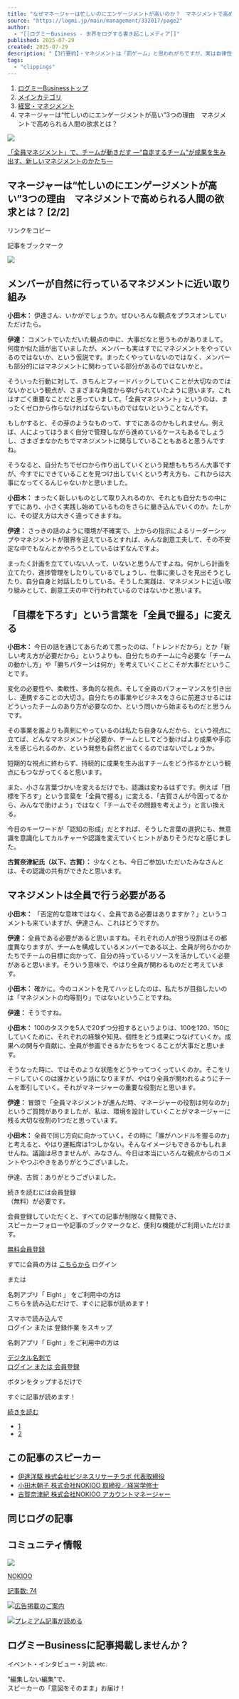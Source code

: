 ```yaml
---
title: "なぜマネージャーは忙しいのにエンゲージメントが高いのか？　マネジメントで高める3つの基本欲求"
source: "https://logmi.jp/main/management/332017/page2"
author:
  - "[[ログミーBusiness - 世界をログする書き起こしメディア]]"
published: 2025-07-29
created: 2025-07-29
description: "【3行要約】・マネジメントは「罰ゲーム」と思われがちですが、実は自律性・有能感・関係性という人間の基本的欲求を満たす仕事として、エンゲージメントを高める効果があります。・伊達氏の実証分析によれば、マネジャーは自分で決められる範囲が広く、チー..."
tags:
  - "clippings"
---
```

1. [ログミーBusinessトップ](https://logmi.jp/)
2. [メインカテゴリ](https://logmi.jp/main)
3. [経営・マネジメント](https://logmi.jp/main/management)
4. マネージャーは“忙しいのにエンゲージメントが高い”3つの理由　マネジメントで高められる人間の欲求とは？

[![](https://images.logmi.jp/media/events/13133/images/icon_image_25f967bfef844d6cf753e145cd4bdf237ff564ab.jpg)](https://logmi.jp/events/detail/13133)

[「全員マネジメント」で、チームが動きだす ―“自走するチーム”が成果を生み出す、新しいマネジメントのかたち―](https://logmi.jp/events/detail/13133)

## マネージャーは“忙しいのにエンゲージメントが高い”3つの理由　マネジメントで高められる人間の欲求とは？ \[2/2\]

リンクをコピー

記事をブックマーク

![](https://images.logmi.jp/media/article/332017/images/main_image_81c19b7bdbb6fd013e9842c92cd4109585295a72.jpg?w=850)

## メンバーが自然に行っているマネジメントに近い取り組み

**小田木：** 伊達さん、いかがでしょうか。ぜひいろんな観点をプラスオンしていただけたら。  
  
**伊達：** コメントでいただいた観点の中に、大事だなと思うものがありまして。何度か似た話が出ていましたが、メンバーも実はすでにマネジメントをやっているのではないか、という仮説です。まったくやっていないのではなく、メンバーも部分的にはマネジメントに関わっている部分があるのではないかと。  
  
そういった行動に対して、きちんとフィードバックしていくことが大切なのではないかという観点が、さまざまな角度から挙げられていたように思います。これはすごく重要なことだと思っていまして。「全員マネジメント」というのは、まったくゼロから作らなければならないものではないということなんです。  
  
もしかすると、その芽のようなものって、すでにあるのかもしれません。例えば、人によってはうまく自分で管理しながら進めているケースもあるでしょうし、さまざまなかたちでマネジメントに関与していることもあると思うんですね。  
  
そうなると、自分たちでゼロから作り出していくという発想ももちろん大事ですが、今すでにできていることを見つけ出していくという考え方も、これからは大事になってくるんじゃないかと思いました。  
  
**小田木：** まったく新しいものとして取り入れるのか、それとも自分たちの中にすでにあり、小さく実践し始めているものをさらに磨き込んでいくのか。たしかに、その捉え方は大きく違ってきますね。  
  
**伊達：** さっきの話のように環境が不確実で、上からの指示によるリーダーシップやマネジメントが限界を迎えているとすれば、みんな創意工夫して、その不安定な中でもなんとかやろうとしているはずなんですよ。  
  
まったく計画を立てていない人って、いないと思うんですよね。何かしら計画を立てたり、進捗管理をしたりしているでしょうし、仕事に楽しさを見出そうとしたり、自分自身と対話したりしている。そうした実践は、マネジメントに近い取り組みとして、創意工夫の中で行われているのではないかと思います。  

## 「目標を下ろす」という言葉を「全員で握る」に変える

**小田木：** 今日の話を通じてあらためて思ったのは、「トレンドだから」とか「新しい考え方が必要だから」というよりも、自分たちのチームに今必要な「チームの動かし方」や「勝ちパターンは何か」を考えていくことこそが大事だということです。  
  
変化の必要性や、柔軟性、多角的な視点、そして全員のパフォーマンスを引き出し、連携することの大切さ。自分たちの事業やビジネスをさらに前進させるにはどういったチームのあり方が必要なのか、という問いから始まるものだと思うんです。  
  
その事業を誰よりも真剣にやっているのは私たち自身なんだから、という視点に立てば、どんなマネジメントが必要か、チームとしてどう動けばより成果や手応えを感じられるのか、という発想も自然と出てくるのではないでしょうか。  
  
短期的な視点に終わらず、持続的に成果を生み出すチームをどう作るかという観点にもつながってくると思います。  
  
また、小さな言葉づかいを変えるだけでも、認識は変わるはずです。例えば「目標を下ろす」という言葉を「全員で握る」に変える、「古賀さんが今困ってるから、みんなで助けよう」ではなく「チームでその問題を考えよう」と言い換える。  
  
今日のキーワードが「認知の形成」だとすれば、そうした言葉の選択にも、無意識を意識化してカルチャーや認識を変えていくヒントがありそうだなと感じました。  
  
**古賀奈津紀氏（以下、古賀）：** 少なくとも、今日ご参加いただいたみなさんとは、その認識の共有ができたと思います。  

## マネジメントは全員で行う必要がある

**小田木：** 「否定的な意味ではなく、全員である必要はありますか？」というコメントも来ていますが、伊達さん、これはどうですか。  
  
**伊達：** 全員である必要があると思いますね。それぞれの人が担う役割はその都度異なりますが、チームを構成しているメンバーである以上、全員が何らかのかたちでチームの目標に向かって、自分の持っているリソースを活かしていく必要があると思います。そういう意味で、やはり全員が関わるものだと考えています。  
  
**小田木：** 確かに。今のコメントを見てハッとしたのは、私たちが目指したいのは「マネジメントの均等割り」ではないということですね。  
  
**伊達：** そうですね。  
  
**小田木：** 100のタスクを5人で20ずつ分担するというよりは、100を120、150にしていくために、それぞれの経験や知見、個性をどう成果につなげていくか。成果への関与や貢献に、全員が参画できるかたちをつくることが大事だと思います。  
  
そうなった時に、ではそのような状態をどうやってつくっていくのか。そこをリードしていくのは誰かという話になりますが、やはり全員が関われるようにチームを牽引していく。それがマネージャーの重要な役割だと思います。  
  
**伊達：** 冒頭で「全員マネジメントが進んだ時、マネージャーの役割は何なのか」というご質問がありましたが、私は、環境を設計していくことがマネージャーに残る大切な役割の1つだと思っています。  
  
**小田木：** 全員で同じ方向に向かっていく。その時に「誰がハンドルを握るのか」と考えると、やはり運転席は1つしかない。そんなイメージもできるかもしれませんね。議論は尽きませんが、みなさん、今日は本当にいろんな観点からのコメントやつぶやきをありがとうございました。  
  
伊達、古賀：ありがとうございました。

続きを読むには会員登録  
（無料）が必要です。

会員登録していただくと、すべての記事が制限なく閲覧でき、  
スピーカーフォローや記事のブックマークなど、便利な機能がご利用いただけます。

[無料会員登録](https://logmi.jp/auth/register?r=https%3A%2F%2Flogmi.jp%2Fmain%2Fmanagement%2F332017)

すでに会員の方は [こちらから](https://logmi.jp/auth/login?r=https%3A%2F%2Flogmi.jp%2Fmain%2Fmanagement%2F332017) ログイン

または

名刺アプリ「 Eight 」 をご利用中の方は  
こちらを読み込むだけで、すぐに記事が読めます！

スマホで読み込んで  
ログイン または 登録作業 をスキップ

名刺アプリ「 Eight 」をご利用中の方は

[デジタル名刺で  
ログイン または 会員登録](https://8card.net/digital_card_login_sp?client_identifier=SeZoZpZ-EkpQ7euWPqSLPhpTm-mSIzIqWuBlhANRD-c&state=6NsngHTQGhMM5mfZexQ6iMgXhpA1zuyUX0TmeRi3I8o0dtd18wGWdQ53qkm6lWm9&callback_url=https%3A%2F%2Flogmi.jp%2Fauth%2Fcall-back-eight&return_url=https%3A%2F%2Flogmi.jp%2Fmain%2Fmanagement%2F332017%2Fpage2&code_challenge=CByj1f3c3OXsFGYbjR0r1VjJWTvTgq5fT8LNScZXyuA&code_challenge_method=S256&response_type=code)

ボタンをタップするだけで

すぐに記事が読めます！

[続きを読む](https://logmi.jp/main/management/332017?)

- [1](https://logmi.jp/main/management/332017)
- [2](https://logmi.jp/main/management/332017/page2)

## この記事のスピーカー

- [
	伊達洋駆
	株式会社ビジネスリサーチラボ 代表取締役
	](https://logmi.jp/speakers/detail/8342)
- [
	小田木朝子
	株式会社NOKIOO 取締役／経営学修士
	](https://logmi.jp/speakers/detail/8313)
- [
	古賀奈津紀
	株式会社NOKIOO アカウントマネージャー
	](https://logmi.jp/speakers/detail/11303)

## 同じログの記事

## コミュニティ情報

[![](https://images.logmi.jp/media/communities/1370/images/icon_image_EDq7ATjsc8UrfkmyoE7sg8.png)](https://logmi.jp/communities/detail/1370)

[NOKIOO](https://logmi.jp/communities/detail/1370)

[記事数: 74](https://logmi.jp/communities/detail/1370)

[![広告掲載のご案内](https://logmi.jp/asset/frontend/img/side_banner_01.png)](https://logmi.co.jp/service/biz/solution/?utm_source=logmibiz&utm_medium=referral&utm_campaign=menu_top)

[![プレミアム記事が読める](https://logmi.jp/asset/frontend/img/side_banner_02.png)](https://logmi.jp/auth/register)

## ログミーBusinessに記事掲載しませんか？

イベント・インタビュー・対談 etc.

“編集しない編集”で、  
スピーカーの「意図をそのまま」お届け！